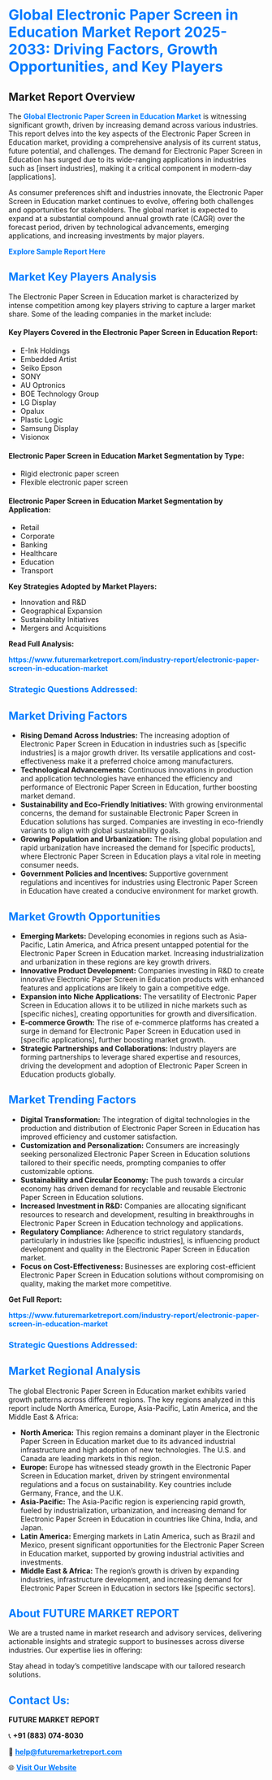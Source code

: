 <h1 style="color: #007BFF;">Global Electronic Paper Screen in Education Market Report 2025-2033: Driving Factors, Growth Opportunities, and Key Players</h1>

<section id="overview">
<h2>Market Report Overview</h2>
<p>The <a href="https://www.futuremarketreport.com/industry-report/electronic-paper-screen-in-education-market" style="color: #007BFF; text-decoration: none;"><strong>Global Electronic Paper Screen in Education Market</strong></a> is witnessing significant growth, driven by increasing demand across various industries. This report delves into the key aspects of the Electronic Paper Screen in Education market, providing a comprehensive analysis of its current status, future potential, and challenges. The demand for Electronic Paper Screen in Education has surged due to its wide-ranging applications in industries such as [insert industries], making it a critical component in modern-day [applications].</p>
<p>As consumer preferences shift and industries innovate, the Electronic Paper Screen in Education market continues to evolve, offering both challenges and opportunities for stakeholders. The global market is expected to expand at a substantial compound annual growth rate (CAGR) over the forecast period, driven by technological advancements, emerging applications, and increasing investments by major players.</p>
</section>

<section id="overview">
<p><a href="https://www.futuremarketreport.com/request-sample/reportId=34706" style="color: #007BFF; text-decoration: none;"><strong>Explore Sample Report Here</strong></a></p>
</section>

<section id="key-players">
<h2 style="color: #007BFF;">Market Key Players Analysis</h2>
<p>The Electronic Paper Screen in Education market is characterized by intense competition among key players striving to capture a larger market share. Some of the leading companies in the market include:</p>
<h4>Key Players Covered in the Electronic Paper Screen in Education Report:</h4>
<ul><li>E-Ink Holdings</li><li>Embedded Artist</li><li>Seiko Epson</li><li>SONY</li><li>AU Optronics</li><li>BOE Technology Group</li><li>LG Display</li><li>Opalux</li><li>Plastic Logic</li><li>Samsung Display</li><li>Visionox</li></ul>
<h4>Electronic Paper Screen in Education Market Segmentation by Type:</h4>
<ul><li>Rigid electronic paper screen</li><li>Flexible electronic paper screen</li></ul>

<h4>Electronic Paper Screen in Education Market Segmentation by Application:</h4>
<ul><li>Retail</li><li>Corporate</li><li>Banking</li><li>Healthcare</li><li>Education</li><li>Transport</li></ul>
<p><strong>Key Strategies Adopted by Market Players:</strong></p>
<ul>
<li>Innovation and R&D</li>
<li>Geographical Expansion</li>
<li>Sustainability Initiatives</li>
<li>Mergers and Acquisitions</li>
</ul>
</section>

<section>
<p><strong>Read Full Analysis: </strong></p><a href="https://www.futuremarketreport.com/industry-report/electronic-paper-screen-in-education-market" style="color: #007BFF; text-decoration: none;"><strong>https://www.futuremarketreport.com/industry-report/electronic-paper-screen-in-education-market</strong></a>
<h3 style="color: #007BFF;">Strategic Questions Addressed:</h3>
</section>

<section id="driving-factors">
<h2 style="color: #007BFF;">Market Driving Factors</h2>
<ul>
<li><strong>Rising Demand Across Industries:</strong> The increasing adoption of Electronic Paper Screen in Education in industries such as [specific industries] is a major growth driver. Its versatile applications and cost-effectiveness make it a preferred choice among manufacturers.</li>
<li><strong>Technological Advancements:</strong> Continuous innovations in production and application technologies have enhanced the efficiency and performance of Electronic Paper Screen in Education, further boosting market demand.</li>
<li><strong>Sustainability and Eco-Friendly Initiatives:</strong> With growing environmental concerns, the demand for sustainable Electronic Paper Screen in Education solutions has surged. Companies are investing in eco-friendly variants to align with global sustainability goals.</li>
<li><strong>Growing Population and Urbanization:</strong> The rising global population and rapid urbanization have increased the demand for [specific products], where Electronic Paper Screen in Education plays a vital role in meeting consumer needs.</li>
<li><strong>Government Policies and Incentives:</strong> Supportive government regulations and incentives for industries using Electronic Paper Screen in Education have created a conducive environment for market growth.</li>
</ul>
</section>

<section id="growth-opportunities">
<h2 style="color: #007BFF;">Market Growth Opportunities</h2>
<ul>
<li><strong>Emerging Markets:</strong> Developing economies in regions such as Asia-Pacific, Latin America, and Africa present untapped potential for the Electronic Paper Screen in Education market. Increasing industrialization and urbanization in these regions are key growth drivers.</li>
<li><strong>Innovative Product Development:</strong> Companies investing in R&D to create innovative Electronic Paper Screen in Education products with enhanced features and applications are likely to gain a competitive edge.</li>
<li><strong>Expansion into Niche Applications:</strong> The versatility of Electronic Paper Screen in Education allows it to be utilized in niche markets such as [specific niches], creating opportunities for growth and diversification.</li>
<li><strong>E-commerce Growth:</strong> The rise of e-commerce platforms has created a surge in demand for Electronic Paper Screen in Education used in [specific applications], further boosting market growth.</li>
<li><strong>Strategic Partnerships and Collaborations:</strong> Industry players are forming partnerships to leverage shared expertise and resources, driving the development and adoption of Electronic Paper Screen in Education products globally.</li>
</ul>
</section>

<section id="trending-factors">
<h2 style="color: #007BFF;">Market Trending Factors</h2>
<ul>
<li><strong>Digital Transformation:</strong> The integration of digital technologies in the production and distribution of Electronic Paper Screen in Education has improved efficiency and customer satisfaction.</li>
<li><strong>Customization and Personalization:</strong> Consumers are increasingly seeking personalized Electronic Paper Screen in Education solutions tailored to their specific needs, prompting companies to offer customizable options.</li>
<li><strong>Sustainability and Circular Economy:</strong> The push towards a circular economy has driven demand for recyclable and reusable Electronic Paper Screen in Education solutions.</li>
<li><strong>Increased Investment in R&D:</strong> Companies are allocating significant resources to research and development, resulting in breakthroughs in Electronic Paper Screen in Education technology and applications.</li>
<li><strong>Regulatory Compliance:</strong> Adherence to strict regulatory standards, particularly in industries like [specific industries], is influencing product development and quality in the Electronic Paper Screen in Education market.</li>
<li><strong>Focus on Cost-Effectiveness:</strong> Businesses are exploring cost-efficient Electronic Paper Screen in Education solutions without compromising on quality, making the market more competitive.</li>
</ul>
</section>

<section>
<p><strong>Get Full Report: </strong></p><a href="https://www.futuremarketreport.com/industry-report/electronic-paper-screen-in-education-market" style="color: #007BFF; text-decoration: none;"><strong>https://www.futuremarketreport.com/industry-report/electronic-paper-screen-in-education-market</strong></a>
<h3 style="color: #007BFF;">Strategic Questions Addressed:</h3>
</section>


<section id="regional-analysis">
<h2 style="color: #007BFF;">Market Regional Analysis</h2>
<p>The global Electronic Paper Screen in Education market exhibits varied growth patterns across different regions. The key regions analyzed in this report include North America, Europe, Asia-Pacific, Latin America, and the Middle East & Africa:</p>
<ul>
<li><strong>North America:</strong> This region remains a dominant player in the Electronic Paper Screen in Education market due to its advanced industrial infrastructure and high adoption of new technologies. The U.S. and Canada are leading markets in this region.</li>
<li><strong>Europe:</strong> Europe has witnessed steady growth in the Electronic Paper Screen in Education market, driven by stringent environmental regulations and a focus on sustainability. Key countries include Germany, France, and the U.K.</li>
<li><strong>Asia-Pacific:</strong> The Asia-Pacific region is experiencing rapid growth, fueled by industrialization, urbanization, and increasing demand for Electronic Paper Screen in Education in countries like China, India, and Japan.</li>
<li><strong>Latin America:</strong> Emerging markets in Latin America, such as Brazil and Mexico, present significant opportunities for the Electronic Paper Screen in Education market, supported by growing industrial activities and investments.</li>
<li><strong>Middle East & Africa:</strong> The region’s growth is driven by expanding industries, infrastructure development, and increasing demand for Electronic Paper Screen in Education in sectors like [specific sectors].</li>
</ul>
</section>

<footer>
<h2 style="color: #007BFF;">About FUTURE MARKET REPORT</h2>
<p>We are a trusted name in market research and advisory services, delivering actionable insights and strategic support to businesses across diverse industries. Our expertise lies in offering:</p>

<p>Stay ahead in today’s competitive landscape with our tailored research solutions.</p>

<h2 style="color: #007BFF;">Contact Us:</h2>
<p><strong>FUTURE MARKET REPORT</strong></p>
<p>📞 <strong>+91 (883) 074-8030</strong></p>
<p>📧 <strong><a href="mailto:help@futuremarketreport.com" style="color: #007BFF;">help@futuremarketreport.com</a></strong></p>
<p>🌐 <strong><a href="https://www.futuremarketreport.com/" style="color: #007BFF;">Visit Our Website</a></strong></p>
</footer>
